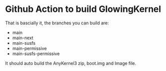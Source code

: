 # Github Action to build GlowingKernel

That is bascially it, the branches you can build are:

- main
- main-next
- main-susfs
- main-permissive
- main-susfs-permissive

It should auto build the AnyKernel3 zip, boot.img and Image file.

